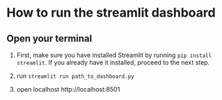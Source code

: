 # How to run the streamlit dashboard

## Open your terminal
1.  First, make sure you have installed Streamlit by  running `pip install streamlit`. If you already  have it installed, proceed to the next step.

2. run `streamlit run path_to_dashboard.py`

3. open localhost http://localhost:8501
